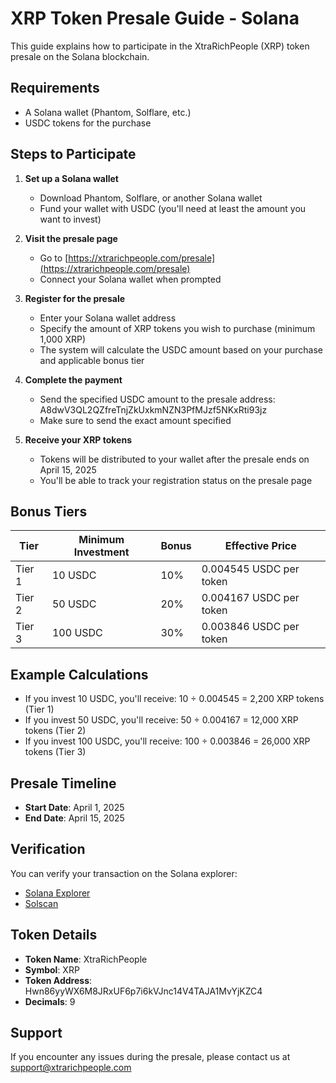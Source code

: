 # XRP Token Presale Guide - Solana

This guide explains how to participate in the XtraRichPeople (XRP) token presale on the Solana blockchain.

## Requirements

- A Solana wallet (Phantom, Solflare, etc.)
- USDC tokens for the purchase

## Steps to Participate

1. **Set up a Solana wallet**
   - Download Phantom, Solflare, or another Solana wallet
   - Fund your wallet with USDC (you'll need at least the amount you want to invest)

2. **Visit the presale page**
   - Go to [https://xtrarichpeople.com/presale](https://xtrarichpeople.com/presale)
   - Connect your Solana wallet when prompted

3. **Register for the presale**
   - Enter your Solana wallet address
   - Specify the amount of XRP tokens you wish to purchase (minimum 1,000 XRP)
   - The system will calculate the USDC amount based on your purchase and applicable bonus tier

4. **Complete the payment**
   - Send the specified USDC amount to the presale address: A8dwV3QL2QZfreTnjZkUxkmNZN3PfMJzf5NKxRti93jz
   - Make sure to send the exact amount specified

5. **Receive your XRP tokens**
   - Tokens will be distributed to your wallet after the presale ends on April 15, 2025
   - You'll be able to track your registration status on the presale page

## Bonus Tiers

| Tier | Minimum Investment | Bonus | Effective Price |
|------|-------------------|-------|----------------|
| Tier 1 | 10 USDC | 10% | 0.004545 USDC per token |
| Tier 2 | 50 USDC | 20% | 0.004167 USDC per token |
| Tier 3 | 100 USDC | 30% | 0.003846 USDC per token |

## Example Calculations

- If you invest 10 USDC, you'll receive: 10 ÷ 0.004545 = 2,200 XRP tokens (Tier 1)
- If you invest 50 USDC, you'll receive: 50 ÷ 0.004167 = 12,000 XRP tokens (Tier 2)
- If you invest 100 USDC, you'll receive: 100 ÷ 0.003846 = 26,000 XRP tokens (Tier 3)

## Presale Timeline

- **Start Date**: April 1, 2025
- **End Date**: April 15, 2025

## Verification

You can verify your transaction on the Solana explorer:
- [Solana Explorer](https://explorer.solana.com/)
- [Solscan](https://solscan.io/)

## Token Details

- **Token Name**: XtraRichPeople
- **Symbol**: XRP
- **Token Address**: Hwn86yyWX6M8JRxUF6p7i6kVJnc14V4TAJA1MvYjKZC4
- **Decimals**: 9

## Support

If you encounter any issues during the presale, please contact us at support@xtrarichpeople.com
